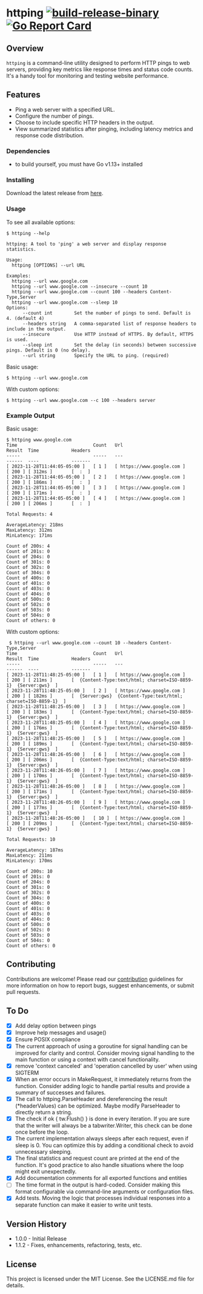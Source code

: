 # httping [![build-release-binary](https://github.com/rnemeth90/httping/actions/workflows/build.yaml/badge.svg)](https://github.com/rnemeth90/httping/actions/workflows/build.yaml) [![Go Report Card](https://goreportcard.com/badge/github.com/rnemeth90/httping)](https://goreportcard.com/report/github.com/rnemeth90/httping)

## Overview
`httping` is a command-line utility designed to perform HTTP pings to web servers, providing key metrics like response times and status code counts. It's a handy tool for monitoring and testing website performance.

## Features
- Ping a web server with a specified URL.
- Configure the number of pings.
- Choose to include specific HTTP headers in the output.
- View summarized statistics after pinging, including latency metrics and response code distribution.

### Dependencies
* to build yourself, you must have Go v1.13+ installed

### Installing
Download the latest release from [here](https://github.com/rnemeth90/httping/releases).

### Usage
To see all available options:
```
$ httping --help

httping: A tool to 'ping' a web server and display response statistics.

Usage:
  httping [OPTIONS] --url URL

Examples:
  httping --url www.google.com
  httping --url www.google.com --insecure --count 10
  httping --url www.google.com --count 100 --headers Content-Type,Server
  httping --url www.google.com --sleep 10
Options:
      --count int        Set the number of pings to send. Default is 4. (default 4)
      --headers string   A comma-separated list of response headers to include in the output.
      --insecure         Use HTTP instead of HTTPS. By default, HTTPS is used.
      --sleep int        Set the delay (in seconds) between successive pings. Default is 0 (no delay).
      --url string       Specify the URL to ping. (required)
```

Basic usage:
```
$ httping --url www.google.com
```

With custom options:
```
$ httping --url www.google.com --c 100 --headers server
```

### Example Output
Basic usage:
```
$ httping www.google.com
Time                            Count   Url                             Result  Time            Headers
-----                           -----   ---                             ------  ----            -------
[ 2023-11-28T11:44:05-05:00 ]   [ 1 ]   [ https://www.google.com ]      [ 200 ] [ 312ms ]       [  :  ]
[ 2023-11-28T11:44:05-05:00 ]   [ 2 ]   [ https://www.google.com ]      [ 200 ] [ 186ms ]       [  :  ]
[ 2023-11-28T11:44:05-05:00 ]   [ 3 ]   [ https://www.google.com ]      [ 200 ] [ 171ms ]       [  :  ]
[ 2023-11-28T11:44:05-05:00 ]   [ 4 ]   [ https://www.google.com ]      [ 200 ] [ 206ms ]       [  :  ]

Total Requests: 4

AverageLatency: 218ms
MaxLatency: 312ms
MinLatency: 171ms

Count of 200s: 4
Count of 201s: 0
Count of 204s: 0
Count of 301s: 0
Count of 302s: 0
Count of 304s: 0
Count of 400s: 0
Count of 401s: 0
Count of 403s: 0
Count of 404s: 0
Count of 500s: 0
Count of 502s: 0
Count of 503s: 0
Count of 504s: 0
Count of others: 0
```

With custom options:
```
 $ httping --url www.google.com --count 10 --headers Content-Type,Server
Time                            Count   Url                             Result  Time            Headers
-----                           -----   ---                             ------  ----            -------
[ 2023-11-28T11:48:25-05:00 ]   [ 1 ]   [ https://www.google.com ]      [ 200 ] [ 211ms ]       [  {Content-Type:text/html; charset=ISO-8859-1}  {Server:gws}  ]
[ 2023-11-28T11:48:25-05:00 ]   [ 2 ]   [ https://www.google.com ]      [ 200 ] [ 182ms ]       [  {Server:gws}  {Content-Type:text/html; charset=ISO-8859-1}  ]
[ 2023-11-28T11:48:25-05:00 ]   [ 3 ]   [ https://www.google.com ]      [ 200 ] [ 183ms ]       [  {Content-Type:text/html; charset=ISO-8859-1}  {Server:gws}  ]
[ 2023-11-28T11:48:25-05:00 ]   [ 4 ]   [ https://www.google.com ]      [ 200 ] [ 176ms ]       [  {Content-Type:text/html; charset=ISO-8859-1}  {Server:gws}  ]
[ 2023-11-28T11:48:25-05:00 ]   [ 5 ]   [ https://www.google.com ]      [ 200 ] [ 189ms ]       [  {Content-Type:text/html; charset=ISO-8859-1}  {Server:gws}  ]
[ 2023-11-28T11:48:26-05:00 ]   [ 6 ]   [ https://www.google.com ]      [ 200 ] [ 206ms ]       [  {Content-Type:text/html; charset=ISO-8859-1}  {Server:gws}  ]
[ 2023-11-28T11:48:26-05:00 ]   [ 7 ]   [ https://www.google.com ]      [ 200 ] [ 170ms ]       [  {Content-Type:text/html; charset=ISO-8859-1}  {Server:gws}  ]
[ 2023-11-28T11:48:26-05:00 ]   [ 8 ]   [ https://www.google.com ]      [ 200 ] [ 171ms ]       [  {Content-Type:text/html; charset=ISO-8859-1}  {Server:gws}  ]
[ 2023-11-28T11:48:26-05:00 ]   [ 9 ]   [ https://www.google.com ]      [ 200 ] [ 177ms ]       [  {Content-Type:text/html; charset=ISO-8859-1}  {Server:gws}  ]
[ 2023-11-28T11:48:26-05:00 ]   [ 10 ]  [ https://www.google.com ]      [ 200 ] [ 209ms ]       [  {Content-Type:text/html; charset=ISO-8859-1}  {Server:gws}  ]

Total Requests: 10

AverageLatency: 187ms
MaxLatency: 211ms
MinLatency: 170ms

Count of 200s: 10
Count of 201s: 0
Count of 204s: 0
Count of 301s: 0
Count of 302s: 0
Count of 304s: 0
Count of 400s: 0
Count of 401s: 0
Count of 403s: 0
Count of 404s: 0
Count of 500s: 0
Count of 502s: 0
Count of 503s: 0
Count of 504s: 0
Count of others: 0
```

## Contributing
Contributions are welcome! Please read our [contribution](CONTRIBUTING.md) guidelines for more information on how to report bugs, suggest enhancements, or submit pull requests.

## To Do
- [x] Add delay option between pings
- [x] Improve help messages and usage()
- [x] Ensure POSIX compliance
- [x] The current approach of using a goroutine for signal handling can be improved for clarity and control. Consider moving signal handling to the main function or using a context with cancel functionality.
- [x] remove 'context canceled' and 'operation cancelled by user' when using SIGTERM
- [x] When an error occurs in MakeRequest, it immediately returns from the function. Consider adding logic to handle partial results and provide a summary of successes and failures.
- [x] The call to httping.ParseHeader and dereferencing the result (*headerValues) can be optimized. Maybe modify ParseHeader to directly return a string.
- [x] The check if ok { tw.Flush() } is done in every iteration. If you are sure that the writer will always be a tabwriter.Writer, this check can be done once before the loop.
- [x] The current implementation always sleeps after each request, even if sleep is 0. You can optimize this by adding a conditional check to avoid unnecessary sleeping.
- [x] The final statistics and request count are printed at the end of the function. It's good practice to also handle situations where the loop might exit unexpectedly.
- [x] Add documentation comments for all exported functions and entities
- [ ] The time format in the output is hard-coded. Consider making this format configurable via command-line arguments or configuration files.
- [x] Add tests. Moving the logic that processes individual responses into a separate function can make it easier to write unit tests.

## Version History
* 1.0.0 - Initial Release
* 1.1.2 - Fixes, enhancements, refactoring, tests, etc.

## License
This project is licensed under the MIT License. See the LICENSE.md file for details.
